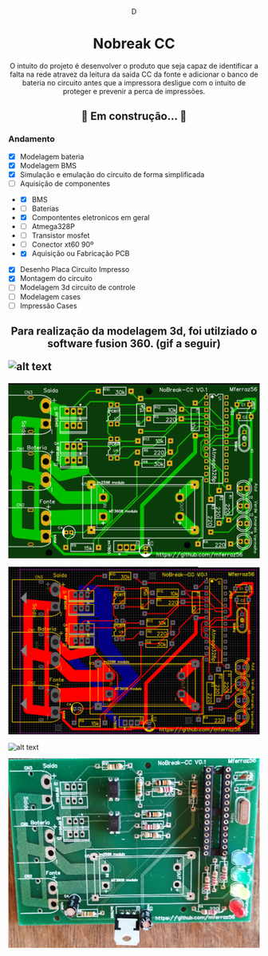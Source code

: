 <p align="center"> D </p>

<h1 align="center"> Nobreak CC </h1>

<p align="center"> O intuito do projeto é desenvolver o produto que seja capaz de identificar a falta na rede atravez da leitura da saida CC da fonte e adicionar o banco de bateria no circuito antes que a impressora desligue com o intuito de proteger e prevenir a perca de impressões. </p>

<h2 align="center"> 
	🚧 Em construção...  🚧
</h2>

### Andamento
- [x] Modelagem bateria
- [x] Modelagem BMS
- [x] Simulação e emulação do circuito de forma simplificada
- [ ] Aquisição de componentes 
- - [x] BMS
- - [ ] Baterias
- - [x] Compontentes eletronicos em geral 
- - [ ] Atmega328P
- - [ ] Transistor mosfet
- - [ ] Conector xt60 90º
- - [x] Aquisição ou Fabricação PCB
- [x] Desenho Placa Circuito Impresso
- [x] Montagem do circuito 
- [ ] Modelagem 3d circuito de controle
- [ ] Modelagem cases
- [ ] Impressão Cases

<h2> 
<p align="center">
Para realização da modelagem 3d, foi utilziado o software fusion 360. (gif a seguir)
<p>

![alt text](https://github.com/mferraz56/Nobreak_CC_impressora_3D/blob/main/Modelagem/Imagens/vis%C3%A3o.gif)

</h2>




![alt text](https://github.com/mferraz56/Nobreak_CC_impressora_3D/blob/main/PCB/imagem.PNG)


![alt text](https://github.com/mferraz56/Nobreak_CC_impressora_3D/blob/main/PCB/layout.PNG)


![alt text](https://github.com/mferraz56/Nobreak_CC_impressora_3D/blob/main/PCB/PCB.png)

![alt text](https://github.com/mferraz56/Nobreak_CC_impressora_3D/blob/main/Montagem/1IMG_20220605_114738.jpg)
